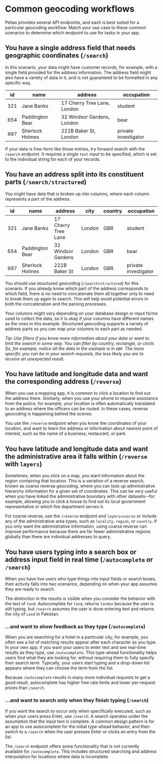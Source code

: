 # Common geocoding workflows

Pelias provides several API endpoints, and each is best suited for a particular geocoding workflow. Match your use case to these common scenarios to determine which endpoint to use for tasks in your app.

## You have a single address field that needs geographic coordinates (`/search`)

In this scenario, your data might have customer records, for example, with a single field provided for the address information. The address field might also have a variety of data in it, and is not guaranteed to be formatted in any specific way.

|id|name|address|occupation|
|---|---|---|---|
|321|Jane Banks|17 Cherry Tree Lane, London|student|
|654|Paddington Bear|32 Windsor Gardens, London|bear|
|987|Sherlock Holmes|221B Baker St, London|private investigator|

If your data is free-form like those entries, try forward search with the `/search` endpoint. It requires a single `text` input to be specified, which is set to the individual string for each of your records.

## You have an address split into its constituent parts (`/search/structured`)

You might have data that is broken up into columns, where each column represents a part of the address.

|id|name|address|city|country|occupation|
|---|---|---|---|---|---|
|321|Jane Banks|17 Cherry Tree Lane|London|GBR|student|
|654|Paddington Bear|32 Windsor Gardens|London|GBR|bear|
|987|Sherlock Holmes|221B Baker St|London|GBR|private investigator|

You should use structured geocoding (`/search/structured`) for this scenario. If you already know which part of the address corresponds to which field, there is no need to concatenate them all together only to need to break them up again to search. This will help avoid potential errors in both the concatenation and the parsing processes.

Your columns might vary depending on your database design or input forms used to collect the data, so it is okay if your columns have different names as the ones in this example. Structured geocoding supports a variety of address parts so you can map your columns to each part as needed.

_Tip: Use filters if you know more information about your data or want to limit the search in some way. You can filter by country, rectangle, or circle. So, for example, notice all the data in the example is in `GBR`. The more specific you can be in your search requests, the less likely you are to receive an unexpected result._

## You have latitude and longitude data and want the corresponding address (`/reverse`)

When you use a mapping app, it is common to click a location to find out the address there. Similarly, when you use your phone to request assistance from the police, for example, your location is often automatically translated to an address where the officers can be routed. In these cases, reverse geocoding is happening behind the scenes.

You use the `/reverse` endpoint when you know the coordinates of your location, and want to learn the address or information about nearest point of interest, such as the name of a business, restaurant, or park.

## You have latitude and longitude data and want the administrative area it falls within (`/reverse` with `layers`)

Sometimes, when you click on a map, you want information about the region containing that location. This is a variation of a reverse search, known as coarse reverse geocoding, where you can look up administrative hierarchy information for a given set of coordinates. This can be very useful when you have linked the administrative boundary with other datasets--for example, allowing you to click a house to find out its local government representative or which fire department serves it.

For coarse reverse, use the `/reverse` endpoint and `layers=coarse` or include any of the administrative area types, such as `locality`, `region`, or `country`. If you only want the administrative information, using coarse reverse can improve performance because there are far fewer administrative regions globally than there are individual addresses to query.

## You have users typing into a search box or address input field in real time (`/autocomplete` or `/search`)

When you have live users who type things into input fields or search boxes, their activity falls into two scenarios, depending on when your app assumes they are ready to search.

The distinction in the results is visible when you consider the behavior with the text of `lond`. Autocomplete for `lond`, returns `london` because the user is still typing, but `/search` assumes the user is done entering text and returns the city of `Lond` in Pakistan.

### ...and want to show feedback as they type (`/autocomplete`)

When you are searching for a hotel in a particular city, for example, you often see a list of matching results appear after each character as you type. In your own app, if you want your users to enter text and see real-time results as they type, use `/autocomplete`. This type-ahead functionality helps users find what they are looking for, without requiring them to fully specify their search term. Typically, your users start typing and a drop-down list appears where they can choose the term from the list.

Because `/autocomplete` results in many more individual requests to get a good result, autocomplete has higher free rate limits and lower per-request prices than `/search`.

### ...and want to search only when they finish typing (`/search`)

If you want the search to occur only when specifically executed, such as when your users press Enter, use `/search`. A search operates under the assumption that the input text is complete. A common design pattern is for an app to use autocomplete for the initial type-ahead behavior, and then switch to a `/search` when the user presses Enter or clicks an entry from the list.

The `/search` endpoint offers some functionality that is not currently available for `/autocomplete`. This includes structured searching and address interpolation for locations where data is incomplete.
